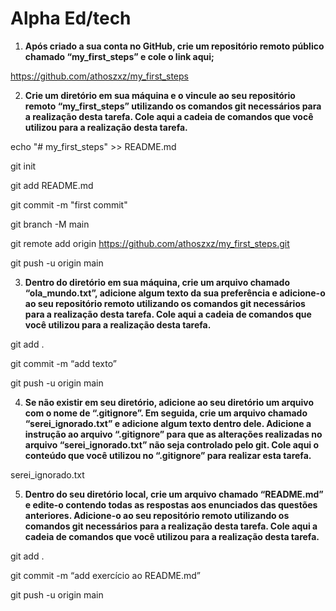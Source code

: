 # Alpha Ed/tech



1. **Após criado a sua conta no GitHub, crie um repositório remoto público chamado “my_first_steps” e cole o link aqui;** 



https://github.com/athoszxz/my_first_steps

 

 

2. **Crie um diretório em sua máquina e o vincule ao seu repositório remoto “my_first_steps” utilizando os comandos git necessários para a realização desta tarefa. Cole aqui a cadeia de comandos que você utilizou para a realização desta tarefa.**

 

echo "# my_first_steps" >> README.md

git init

git add README.md

git commit -m "first commit"

git branch -M main

git remote add origin https://github.com/athoszxz/my_first_steps.git

git push -u origin main

 

 

3. **Dentro do diretório em sua máquina, crie um arquivo chamado “ola_mundo.txt”, adicione algum texto da sua preferência e adicione-o ao seu repositório remoto utilizando os comandos git necessários para a realização desta tarefa. Cole aqui a cadeia de comandos que você utilizou para a realização desta tarefa.** 



git add .

git commit -m “add texto”

git push -u origin main

 

 

4. **Se não existir em seu diretório, adicione ao seu diretório um arquivo com o nome de “.gitignore”. Em seguida, crie um arquivo chamado “serei_ignorado.txt” e adicione algum texto dentro dele. Adicione a instrução ao arquivo “.gitignore” para que as alterações realizadas no arquivo “serei_ignorado.txt” não seja controlado pelo git. Cole aqui o conteúdo que você utilizou no “.gitignore” para realizar esta tarefa.** 

 

serei_ignorado.txt

 

5. **Dentro do seu diretório local, crie um arquivo chamado “README.md” e edite-o contendo todas as respostas aos enunciados das questões anteriores. Adicione-o ao seu repositório remoto utilizando os comandos git necessários para a realização desta tarefa. Cole aqui a cadeia de comandos que você utilizou para a realização desta tarefa.** 

git add .

git commit -m “add exercício ao README.md”

git push -u origin main

